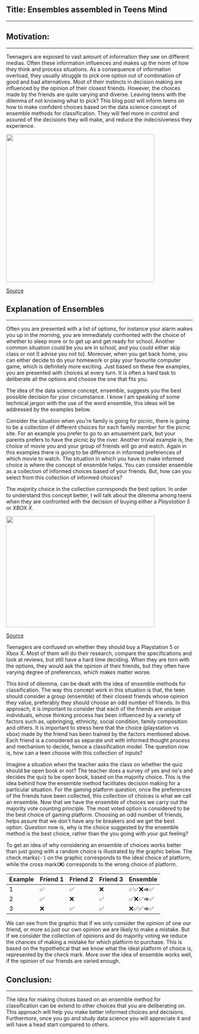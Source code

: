 **Title:** Ensembles assembled in Teens Mind
-----------------------------------------------------------------------------------------------------------------------------------------------
-----------------------------------------------------------------------------------------------------------------------------------------------

**Motivation:**
-----------------------------------------------------------------------------------------------------------------------------------------------
-----------------------------------------------------------------------------------------------------------------------------------------------

Teenagers are exposed to vast amount of information they see on different medias. Often these information influences and makes up the norm of how they think and process situations.  As a consequence of information overload, they usually struggle to pick one option out of combination of good and bad alternatives. Most of their instincts in decision making are influenced by the opinion of their closest friends. However, the choices made by the friends are quite varying and diverse. Leaving teens with the dilemma of not knowing what to pick? This blog post will inform teens on how to make confident choices based on the data science concept of ensemble methods for classification. They will feel more in control and assured of the decisions they will make, and reduce the indecisiveness they experience.

<img src="http://meritcd.com/blogs/wp-content/uploads/2014/04/Decision-Making.jpg" width="400" height="400">

[Source](http://meritcd.com/blogs/improve-your-decision-making-improve-your-leadership-2/)

**Explanation of Ensembles**
-----------------------------------------------------------------------------------------------------------------------------------------------
-----------------------------------------------------------------------------------------------------------------------------------------------
Often you are presented with a list of options, for instance your alarm wakes you up in the morning, you are immediately confronted with the choice of whether to sleep more or to get up and get ready for school. Another common situation could be you are in school, and you could either skip class or not (I advise you not to). Moreover, when you get back home, you can either decide to do your homework or play your favourite computer game, which is definitely more exciting. Just based on these few examples, you are presented with choices at every turn. It is often a hard task to deliberate all the options and choose the one that fits you.

The idea of the data science concept, ensemble, suggests you the best possible decision for your circumstance. I know I am speaking of some technical jargon with the use of the word ensemble, this ideas will be addressed by the examples below.

Consider the situation when you're family is going for picnic, there is going to be a collection of different choices for each family member for the picnic site. For an example you prefer to go to an amusement park, but your parents prefers to have the picnic by the river. Another trivial example is, the choice of movie you and your group of friends will go and watch. Again in this examples there is going to be difference in informed preferences of which movie to watch. The situation in which you have to make informed choice is where the concept of ensemble helps. You can consider ensemble as a collection of informed choices based of your friends. But, how can you select from this collection of informed choices? 



The majority choice in the collection corresponds the best option. In order to understand this concept better, I will talk about the dilemma among teens when they are confronted with the decision of buying either a *Playstation 5* or *XBOX X*.

<img src="https://cdn.vox-cdn.com/thumbor/XMqSAUQJXb2YvHqdnbOOpqFkg1U=/0x0:924x616/1200x800/filters:focal(389x235:535x381)/cdn.vox-cdn.com/uploads/chorus_image/image/66520393/ps5vsxbx.0.jpg" width="400" height="300">

[Source](https://cdn.vox-cdn.com/thumbor/XMqSAUQJXb2YvHqdnbOOpqFkg1U=/0x0:924x616/1200x800/filters:focal(389x235:535x381)/cdn.vox-cdn.com/uploads/chorus_image/image/66520393/ps5vsxbx.0.jpg)


Teenagers are confused on whether they should buy a Playstation 5 or Xbox X. Most of them will do their research, compare the specifications and look at reviews, but still have a hard time deciding. When they are torn with the options, they would ask the opinion of their friends, but they often have varying degree of preferences, which makes matter worse.

This kind of dilemma, can be dealt with the idea of ensemble methods for classification. The way this concept work in this situation is that, the teen should consider a group (ensemble) of their closest friends whose opinion they value, preferably they should choose an odd number of friends. In this approach, it is important to consider that each of the friends are unique individuals, whose thinking process has been influenced by a variety of factors such as, upbringing, ethnicity, social condition, family composition and others. It is important to stress here that the choice (playstation vs xbox) made by the friend has been trained by the factors mentioned above. Each friend is a considered as separate unit with informed thought process and mechanism to decide, hence a classification model. The question now is, how can a teen choose with this collection of inputs?


Imagine a situation when the teacher asks the class on whether the quiz should be open book or not? The teacher does a survey of yes and no's and decides the quiz to be open book, based on the majority choice. This is the idea behind how the ensemble method facilitates decision making for a particular situation. For the gaming platform question, once the preferences of the friends have been collected, this collection of choices is what we call an ensemble. Now that we have the ensemble of choices we carry out the majority vote counting principle. The most voted option is considered to be the best choice of gaming platform. Choosing an odd number of friends, helps assure that we don't have any tie breakers and we get the best option. Question now is, why is the choice suggested by the ensemble method is the best choice, rather than the you going with your gut feeling?

To get an idea of why considering an ensemble of choices works better than just going with a random choice is illustrated by the graphic below. The check marks(✅) on the graphic corresponds to the ideal choice of platform, while the cross mark(❌) corresponds to the wrong choice of platform.

| Example | Friend 1    | Friend 2   |  Friend 3  | Ensemble |
|--------|--------|--------|---------|---------------|
|  1     | ✅    |   ✅    | ❌     | ✅✅❌=>✅  |
|  2     | ✅    |   ❌    | ✅     | ✅❌✅=>✅  |
|  3     | ❌    |   ✅    | ✅     | ❌✅✅=>✅  |

We can see from the graphic that if we only consider the opinion of one our friend, or more so just our own opinion we are likely to make a mistake. But if we consider the collection of opinions and do majority voting we reduce the chances of making a mistake for which platform to purchase. This is based on the hypothetical that we know what the ideal platform of choice is, represented by the check mark. More over the idea of ensemble works well, if the opinion of our friends are varied enough.

**Conclusion:**
-----------------------------------------------------------------------------------------------------------
-----------------------------------------------------------------------------------------------------------

The idea for  making choices based on an ensemble method for classification can be extend to other choices that you are deliberating on. This approach will help you make better informed choices and decisions. Furthermore, once you go and study data science you will appreciate it and will have a head start compared to others.
